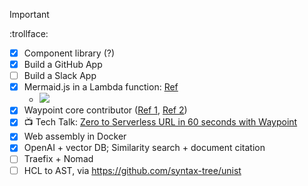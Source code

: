 <!-- Hi, I’m Kevin 🐑

Originally from the notorious town that is Palo Alto, I went to college for Jazz Performance at the New School for Jazz in New York. Making music never paid the bills but I luckily collided with the world of speciality coffee and worked as a barista.

Somewhere in the fray, I taught myself programming (If you want to hear more, we can grab a coffee :D), a friend dug my resume out of his workplace's garbage, and gave me a shot. A few years later, I'm happily thriving as a Web Engineer on the Digital Web Platform team at HashiCorp! (Checkout the new https://developer.hashicorp.com/waypoint/integrations page! — 🍻)

I work across the stack — frontends, CI/CD automation, backend API’s, persistence layers — but I have a particular interest in cloud platforms and tools of that nature.

Here is [my little corner of the internet](https://thekevinwang.com)
 -->
> [!IMPORTANT]
> :trollface:

- [x] Component library (?)
- [x] Build a GitHub App
- [ ] Build a Slack App
- [x] Mermaid.js in a Lambda function: [Ref](https://mermaid.thekevinwang.com/generate?theme=dark&input=Z2FudHQKICAgIHRpdGxlIE15IE11c2ljIExpZmUKICAgIGRhdGVGb3JtYXQgIFlZWVktTU0tREQKICAgIHNlY3Rpb24gQ2xhc3NpY2FsCiAgICBQaWFubyAgICAgICAgICAgOjE5OTYtMDEtMDEsIDIwMDUtMDEtMDEKICAgIHNlY3Rpb24gSmF6egogICAgR3VpdGFyICAgICAgICAgIDoyMDA3LTAxLTAxLCAyMDE0LTEyLTE0CiAgICBUaGUgTmV3IFNjaG9vbCAgOjIwMDktMDEtMDEsIDIwMTQtMTItMTQK)
  - <img src="https://mermaid.thekevinwang.com/generate?theme=dark&input=Z2FudHQKICAgIHRpdGxlIE15IE11c2ljIExpZmUKICAgIGRhdGVGb3JtYXQgIFlZWVktTU0tREQKICAgIHNlY3Rpb24gQ2xhc3NpY2FsCiAgICBQaWFubyAgICAgICAgICAgOjE5OTYtMDEtMDEsIDIwMDUtMDEtMDEKICAgIHNlY3Rpb24gSmF6egogICAgR3VpdGFyICAgICAgICAgIDoyMDA3LTAxLTAxLCAyMDE0LTEyLTE0CiAgICBUaGUgTmV3IFNjaG9vbCAgOjIwMDktMDEtMDEsIDIwMTQtMTItMTQK" />
- [x] Waypoint core contributor ([Ref 1](https://thekevinwang.com/waypoint), [Ref 2](https://github.com/hashicorp/waypoint/pulls?q=is%3Apr+author%3Athiskevinwang))
- [x] 📺 Tech Talk: [Zero to Serverless URL in 60 seconds with Waypoint](https://www.youtube.com/watch?v=lbokrymoz4g)
- [x] Web assembly in Docker
- [x] OpenAI + vector DB; Similarity search + document citation
- [ ] Traefix + Nomad
- [ ] HCL to AST, via https://github.com/syntax-tree/unist
